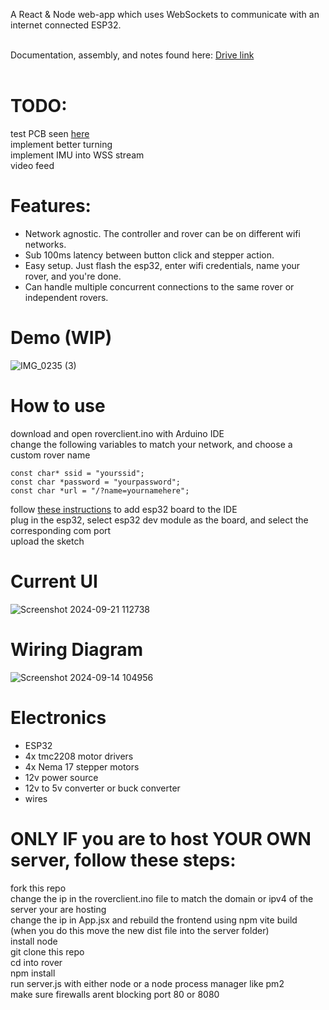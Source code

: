 A React &amp; Node web-app which uses WebSockets to communicate with an internet connected ESP32. <br><br>

Documentation, assembly, and notes found here: [Drive link](https://drive.google.com/drive/folders/1gh6lrkOwWv0ZDy4qrbicX4A5fCzM1dyK) <br><br>

# TODO:
test PCB seen [here](https://imgur.com/a/I4IoIK9) <br>
implement better turning <br>
implement IMU into WSS stream <br>
video feed <br>

# Features:
- Network agnostic. The controller and rover can be on different wifi networks. <br>
- Sub 100ms latency between button click and stepper action. <br>
- Easy setup. Just flash the esp32, enter wifi credentials, name your rover, and you're done. <br>
- Can handle multiple concurrent connections to the same rover or independent rovers. <br>

# Demo (WIP)
 ![IMG_0235 (3)](https://github.com/user-attachments/assets/b294c53c-f50c-4765-a300-79dbd092510f) <br>


# How to use
download and open roverclient.ino with Arduino IDE <br>
change the following variables to match your network, and choose a custom rover name <br>
```
const char* ssid = "yourssid";
const char *password = "yourpassword";
const char *url = "/?name=yournamehere";
```
follow [these instructions](https://randomnerdtutorials.com/installing-the-esp32-board-in-arduino-ide-windows-instructions/) to add esp32 board to the IDE <br>
plug in the esp32, select esp32 dev module as the board, and select the corresponding com port <br>
upload the sketch <br>

# Current UI
![Screenshot 2024-09-21 112738](https://github.com/user-attachments/assets/d0fce12f-33ee-4bd2-bbf5-f3fd5b972449)

# Wiring Diagram
![Screenshot 2024-09-14 104956](https://github.com/user-attachments/assets/00c14777-11d9-4daa-891e-cef313ca06d1)


# Electronics
 - ESP32 <br>
 - 4x tmc2208 motor drivers <br>
 - 4x Nema 17 stepper motors <br>
 - 12v power source <br>
 - 12v to 5v converter or buck converter <br>
 - wires <br>

# ONLY IF you are to host YOUR OWN server, follow these steps:
fork this repo <br>
change the ip in the roverclient.ino file to match the domain or ipv4 of the server your are hosting <br>
change the ip in App.jsx and rebuild the frontend using npm vite build (when you do this move the new dist file into the server folder) <br>
install node <br>
git clone this repo <br>
cd into rover <br>
npm install <br>
run server.js with either node or a node process manager like pm2 <br>
make sure firewalls arent blocking port 80 or 8080 <br>

